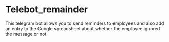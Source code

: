 # Telebot_remainder
This telegram bot allows you to send reminders to employees and also add an entry to the Google spreadsheet about whether the employee ignored the message or not
